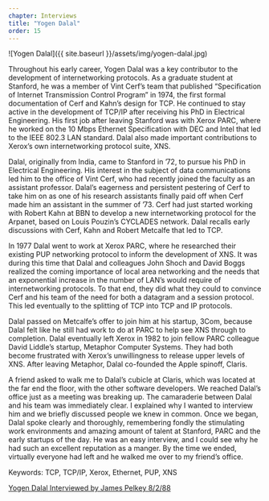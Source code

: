 ```yaml
---
chapter: Interviews
title: "Yogen Dalal"
order: 15
---
```


![Yogen Dalal]({{ site.baseurl }}/assets/img/yogen-dalal.jpg)

Throughout his early career, Yogen Dalal was a key contributor to the development of internetworking protocols. As a graduate student at Stanford, he was a member of Vint Cerf’s team that published “Specification of Internet Transmission Control Program” in 1974, the first formal documentation of Cerf and Kahn’s design for TCP. He continued to stay active in the development of TCP/IP after receiving his PhD in Electrical Engineering. His first job after leaving Stanford was with Xerox PARC, where he worked on the 10 Mbps Ethernet Specification with DEC and Intel that led to the IEEE 802.3 LAN standard. Dalal also made important contributions to Xerox’s own internetworking protocol suite, XNS.

Dalal, originally from India, came to Stanford in ’72, to pursue his PhD in Electrical Engineering. His interest in the subject of data communications led him to the office of Vint Cerf, who had recently joined the faculty as an assistant professor. Dalal’s eagerness and persistent pestering of Cerf to take him on as one of his research assistants finally paid off when Cerf made him an assistant in the summer of ’73. Cerf had just started working with Robert Kahn at BBN to develop a new internetworking protocol for the Arpanet, based on Louis Pouzin’s CYCLADES network. Dalal recalls early discussions with Cerf, Kahn and Robert Metcalfe that led to TCP.

In 1977 Dalal went to work at Xerox PARC, where he researched their existing PUP networking protocol to inform the development of XNS. It was during this time that Dalal and colleagues John Shoch and David Boggs realized the coming importance of local area networking and the needs that an exponential increase in the number of LAN’s would require of internetworking protocols. To that end, they did what they could to convince Cerf and his team of the need for both a datagram and a session protocol. This led eventually to the splitting of TCP into TCP and IP protocols.

Dalal passed on Metcalfe’s offer to join him at his startup, 3Com, because Dalal felt like he still had work to do at PARC to help see XNS through to completion. Dalal eventually left Xerox in 1982 to join fellow PARC colleague David Liddle’s startup, Metaphor Computer Systems. They had both become frustrated with Xerox’s unwillingness to release upper levels of XNS. After leaving Metaphor, Dalal co-founded the Apple spinoff, Claris. 

A friend asked to walk me to Dalal’s cubicle at Claris, which was located at the far end the floor, with the other software developers. We reached Dalal’s office just as a meeting was breaking up. The camaraderie between Dalal and his team was immediately clear. I explained why I wanted to interview him and we briefly discussed people we knew in common. Once we began, Dalal spoke clearly and thoroughly, remembering fondly the stimulating work environments and amazing amount of talent at Stanford, PARC and the early startups of the day. He was an easy interview, and I could see why he had such an excellent reputation as a manger. By the time we ended, virtually everyone had left and he walked me over to my friend’s office.

Keywords: TCP, TCP/IP, Xerox, Ethernet, PUP, XNS

[Yogen Dalal Interviewed by James Pelkey 8/2/88](https://archive.computerhistory.org/resources/access/text/2018/02/102738752-05-01-acc.pdf)
